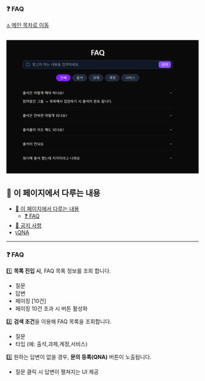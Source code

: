 ### ❓ FAQ

[🔝 메인 목차로 이동](../../README.md)

## ![../../Settings/image/faq.PNG](../../Settings/image/faq.PNG)

## 🧭 이 페이지에서 다루는 내용

- [🧭 이 페이지에서 다루는 내용](#-이-페이지에서-다루는-내용)
  - [❓ FAQ](./faq.md)
- [📢 공지 사항](./notice.md)
- [📞QNA](./qna.md)

---

### ❓ FAQ

1️⃣ **목록 진입 시**, FAQ 목록 정보를 조회 합니다.

- 질문
- 답변
- 페이징 [10건]
- 페이징 10건 초과 시 버튼 활성화

2️⃣ **검색 조건**을 이용해 FAQ 목록을 조회합니다.

- 질문
- 타입 (예: 출석,과제,계정,서비스)

3️⃣ 원하는 답변이 없을 경우, **문의 등록(QNA)** 버튼이 노출됩니다.

- 질문 클릭 시 답변이 펼쳐지는 UI 제공
